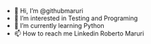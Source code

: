 - 👋 Hi, I’m @githubmaruri
- 👀 I’m interested in Testing and Programing 
- 🌱 I’m currently learning Python
- 📫 How to reach me Linkedin Roberto Maruri

<!---
githubmaruri/githubmaruri is a ✨ special ✨ repository because its `README.md` (this file) appears on your GitHub profile.
You can click the Preview link to take a look at your changes.
--->
